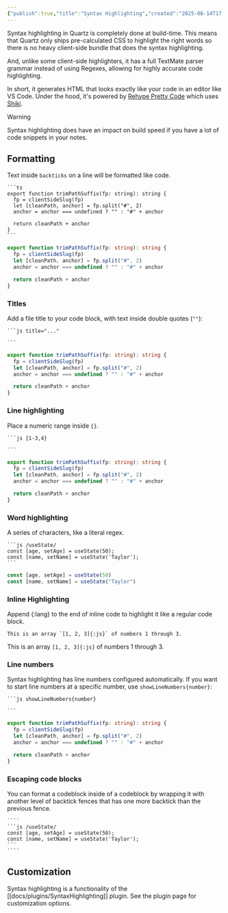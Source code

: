 ```yaml
---
{"publish":true,"title":"Syntax Highlighting","created":"2025-08-14T17:29:12.161+02:00","modified":"2025-08-14T17:29:12.161+02:00","tags":["feature/transformer"],"cssclasses":""}
---
```



Syntax highlighting in Quartz is completely done at build-time. This means that Quartz only ships pre-calculated CSS to highlight the right words so there is no heavy client-side bundle that does the syntax highlighting.

And, unlike some client-side highlighters, it has a full TextMate parser grammar instead of using Regexes, allowing for highly accurate code highlighting.

In short, it generates HTML that looks exactly like your code in an editor like VS Code. Under the hood, it's powered by [Rehype Pretty Code](https://rehype-pretty-code.netlify.app/) which uses [Shiki](https://github.com/shikijs/shiki).

> [!warning]
> Syntax highlighting does have an impact on build speed if you have a lot of code snippets in your notes.

## Formatting

Text inside `backticks` on a line will be formatted like code.

````
```ts
export function trimPathSuffix(fp: string): string {
  fp = clientSideSlug(fp)
  let [cleanPath, anchor] = fp.split("#", 2)
  anchor = anchor === undefined ? "" : "#" + anchor

  return cleanPath + anchor
}
```
````

```ts
export function trimPathSuffix(fp: string): string {
  fp = clientSideSlug(fp)
  let [cleanPath, anchor] = fp.split("#", 2)
  anchor = anchor === undefined ? "" : "#" + anchor

  return cleanPath + anchor
}
```

### Titles

Add a file title to your code block, with text inside double quotes (`""`):

````
```js title="..."

```
````

```ts title="quartz/path.ts"
export function trimPathSuffix(fp: string): string {
  fp = clientSideSlug(fp)
  let [cleanPath, anchor] = fp.split("#", 2)
  anchor = anchor === undefined ? "" : "#" + anchor

  return cleanPath + anchor
}
```

### Line highlighting

Place a numeric range inside `{}`.

````
```js {1-3,4}

```
````

```ts {2-3,6}
export function trimPathSuffix(fp: string): string {
  fp = clientSideSlug(fp)
  let [cleanPath, anchor] = fp.split("#", 2)
  anchor = anchor === undefined ? "" : "#" + anchor

  return cleanPath + anchor
}
```

### Word highlighting

A series of characters, like a literal regex.

````
```js /useState/
const [age, setAge] = useState(50);
const [name, setName] = useState('Taylor');
```
````

```js /useState/
const [age, setAge] = useState(50)
const [name, setName] = useState("Taylor")
```

### Inline Highlighting

Append {:lang} to the end of inline code to highlight it like a regular code block.

```
This is an array `[1, 2, 3]{:js}` of numbers 1 through 3.
```

This is an array `[1, 2, 3]{:js}` of numbers 1 through 3.

### Line numbers

Syntax highlighting has line numbers configured automatically. If you want to start line numbers at a specific number, use `showLineNumbers{number}`:

````
```js showLineNumbers{number}

```
````

```ts showLineNumbers{20}
export function trimPathSuffix(fp: string): string {
  fp = clientSideSlug(fp)
  let [cleanPath, anchor] = fp.split("#", 2)
  anchor = anchor === undefined ? "" : "#" + anchor

  return cleanPath + anchor
}
```

### Escaping code blocks

You can format a codeblock inside of a codeblock by wrapping it with another level of backtick fences that has one more backtick than the previous fence.

`````
````
```js /useState/
const [age, setAge] = useState(50);
const [name, setName] = useState('Taylor');
```
````
`````

## Customization

Syntax highlighting is a functionality of the [[docs/plugins/SyntaxHighlighting]] plugin. See the plugin page for customization options.
